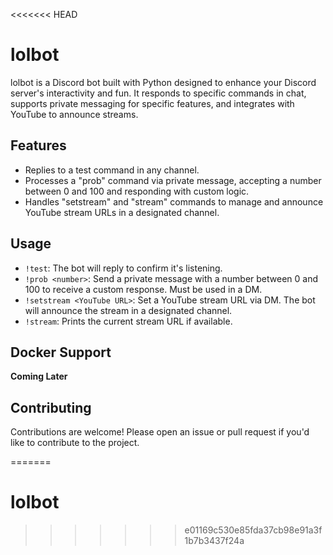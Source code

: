 <<<<<<< HEAD
# lolbot

lolbot is a Discord bot built with Python designed to enhance your Discord server's interactivity and fun. It responds to specific commands in chat, supports private messaging for specific features, and integrates with YouTube to announce streams.

## Features

- Replies to a test command in any channel.
- Processes a "prob" command via private message, accepting a number between 0 and 100 and responding with custom logic.
- Handles "setstream" and "stream" commands to manage and announce YouTube stream URLs in a designated channel.

## Usage

- `!test`: The bot will reply to confirm it's listening.
- `!prob <number>`: Send a private message with a number between 0 and 100 to receive a custom response. Must be used in a DM.
- `!setstream <YouTube URL>`: Set a YouTube stream URL via DM. The bot will announce the stream in a designated channel.
- `!stream`: Prints the current stream URL if available.

## Docker Support

**Coming Later**

## Contributing

Contributions are welcome! Please open an issue or pull request if you'd like to contribute to the project.

=======
# lolbot
>>>>>>> e01169c530e85fda37cb98e91a3f1b7b3437f24a

